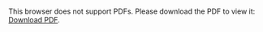 <object data="christ-in-song/CIS1908pdfs/806.pdf" type="application/pdf" width="100%" height="1024px">
    <embed src="christ-in-song/CIS1908pdfs/806.pdf">
        <p>This browser does not support PDFs. Please download the PDF to view it: <a href="christ-in-song/CIS1908pdfs/806.pdf">Download PDF</a>.</p>
    </embed>
</object>
